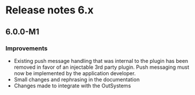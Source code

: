 # Release notes 6.x

## 6.0.0-M1

### Improvements
- Existing push message handling that was internal to the plugin has been removed in favor of an injectable 3rd party 
plugin. Push messaging must now be implemented by the application developer.
- Small changes and rephrasing in the documentation
- Changes made to integrate with the OutSystems
